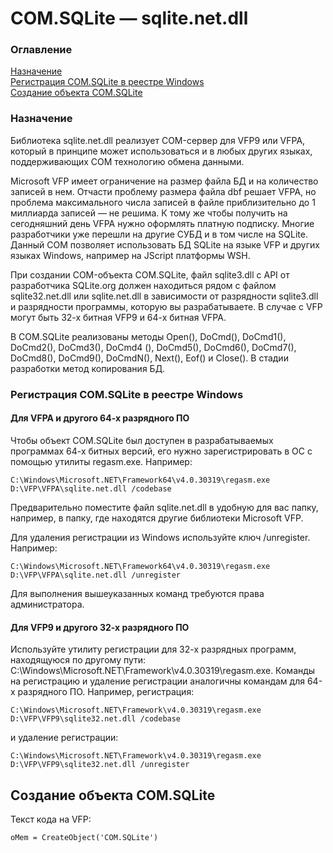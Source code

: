 # COM.SQLite — sqlite.net.dll
### Оглавление
[Назначение](#Назначение)  
[Регистрация COM.SQLite в реестре Windows](#Регистрация-COMSQLite-в-реестре-Windows)  
[Создание объекта COM.SQLite](#Создание-объекта-COMSQLite)  
### Назначение
Библиотека sqlite.net.dll реализует COM-сервер для VFP9 или VFPA, который в принципе может использоваться и в любых других языках, поддерживающих COM технологию обмена данными.  

Microsoft VFP имеет ограничение на размер файла БД и на количество записей в нем. Отчасти проблему размера файла dbf решает VFPA,
но проблема максимального числа записей в файле приблизительно до 1 миллиарда записей — не решима. К тому же чтобы получить на
сегодняшний день VFPA нужно оформлять платную подписку. Многие разработчики уже перешли на другие СУБД и в том числе на SQLite.
Данный COM позволяет использовать БД SQLite на языке VFP и других языках Windows, например на JScript платформы WSH. 

При создании COM-объекта COM.SQLite, файл sqlite3.dll с API от разработчика SQLite.org должен находиться рядом с файлом sqlite32.net.dll
или sqlite.net.dll в зависимости от разрядности sqlite3.dll и разрядности программы, которую вы разрабатываете. В случае с VFP могут
быть 32-х битная VFP9 и 64-х битная VFPA.  

В COM.SQLite реализованы методы Open(), DoCmd(), DoCmd1(), DoCmd2(), DoCmd3(), DoCmd4 (), DoCmd5(), DoCmd6(), DoCmd7(), DoCmd8(),
DoCmd9(), DoCmdN(), Next(), Eof() и Close(). В стадии разработки метод копирования БД.
### Регистрация COM.SQLite в реестре Windows
#### Для VFPA и другого 64-х разрядного ПО
Чтобы объект COM.SQLite был доступен в разрабатываемых программах 64-х битных версий, его нужно зарегистрировать в ОС с помощью
утилиты regasm.exe. Например:
```
C:\Windows\Microsoft.NET\Framework64\v4.0.30319\regasm.exe D:\VFP\VFPA\sqlite.net.dll /codebase
```
Предварительно поместите файл sqlite.net.dll в удобную для вас папку, например, в папку, где находятся другие библиотеки
Microsoft VFP.  

Для удаления регистрации из Windows используйте ключ /unregister. Например:
```
C:\Windows\Microsoft.NET\Framework64\v4.0.30319\regasm.exe D:\VFP\VFPA\sqlite.net.dll /unregister
```
Для выполнения вышеуказанных команд требуются права администратора.
#### Для VFP9 и другого 32-х разрядного ПО
Используйте утилиту регистрации для 32-х разрядных программ, находящуюся по другому пути:
C:\Windows\Microsoft.NET\Framework\v4.0.30319\regasm.exe. Команды на регистрацию и удаление регистрации аналогичны командам
для 64-х разрядного ПО. Например, регистрация:
```
C:\Windows\Microsoft.NET\Framework\v4.0.30319\regasm.exe D:\VFP\VFP9\sqlite32.net.dll /codebase
```
и удаление регистрации:
```
C:\Windows\Microsoft.NET\Framework\v4.0.30319\regasm.exe D:\VFP\VFP9\sqlite32.net.dll /unregister
```
## Создание объекта COM.SQLite
Текст кода на VFP:
```
oMem = CreateObject('COM.SQLite')
```
